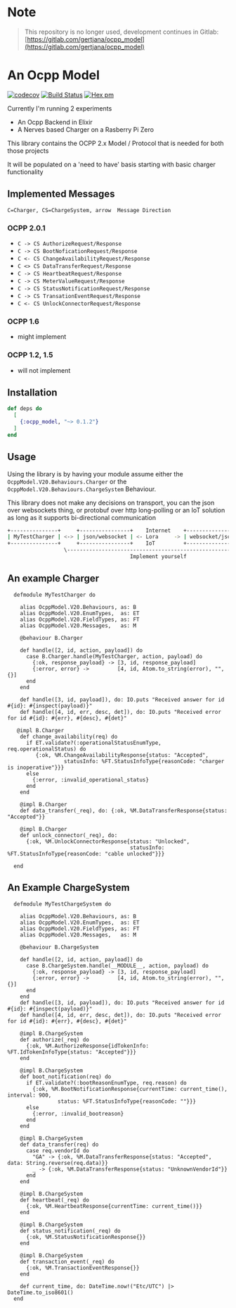 # Note

> This repository is no longer used, development continues in Gitlab: [https://gitlab.com/gertjana/ocpp_model](https://gitlab.com/gertjana/ocpp_model)

# An Ocpp Model
[![codecov](https://codecov.io/gh/gertjana/ocpp_model/branch/main/graph/badge.svg?token=nrXnKllzIA)](https://codecov.io/gh/gertjana/ocpp_model)
[![Build Status](https://travis-ci.com/gertjana/ocpp_model.svg?branch=main)](https://travis-ci.com/gertjana/ocpp_model)
[![Hex pm](http://img.shields.io/hexpm/v/ocpp_model.svg?style=flat)](https://hex.pm/packages/ocpp_model)

Currently I'm running 2 experiments
 - An Ocpp Backend in Elixir
 - A Nerves based Charger on a Rasberry Pi Zero

This library contains the OCPP 2.x Model / Protocol that is needed for both those projects

It will be populated on a 'need to have' basis starting with basic charger functionality

## Implemented Messages

`C=Charger, CS=ChargeSystem, arrow  Message Direction`

### OCPP 2.0.1

 - `C -> CS AuthorizeRequest/Response`
 - `C -> CS BootNoficationRequest/Response`
 - `C <- CS ChangeAvailabilityRequest/Response`
 - `C <> CS DataTransferRequest/Response`
 - `C -> CS HeartbeatRequest/Response`
 - `C -> CS MeterValueRequest/Response`
 - `C -> CS StatusNotificationRequest/Response`
 - `C -> CS TransationEventRequest/Response`
 - `C <- CS UnlockConnectorRequest/Response`

### OCPP 1.6
 - might implement

### OCPP 1.2, 1.5
 - will not implement

## Installation

```elixir
def deps do
  [
    {:ocpp_model, "~> 0.1.2"}
  ]
end
```

## Usage

Using the library is by having your module assume either the `OcppModel.V20.Behaviours.Charger` or the `OcppModel.V20.Behaviours.ChargeSystem` Behaviour.


This library does not make any decisions on transport, you can the json over websockets thing, or protobuf over http long-polling
or an IoT solution as long as it supports bi-directional communication
```bash
+---------------+     +----------------+    Internet    +----------------+     +--------------------+
| MyTestCharger | <-> | json/websocket | <- Lora     -> | websocket/json | <-> | MyTestChargeSystem | 
+---------------+     +----------------+    IoT         +----------------+     +--------------------+
                  \----------------------------------------------------------/
                                       Implement yourself  
```

## An example Charger

```
  defmodule MyTestCharger do

    alias OcppModel.V20.Behaviours, as: B
    alias OcppModel.V20.EnumTypes,  as: ET
    alias OcppModel.V20.FieldTypes, as: FT
    alias OcppModel.V20.Messages,   as: M

    @behaviour B.Charger

    def handle([2, id, action, payload]) do
      case B.Charger.handle(MyTestCharger, action, payload) do
        {:ok, response_payload} -> [3, id, response_payload]
        {:error, error} ->         [4, id, Atom.to_string(error), "", {}]
      end
    end

    def handle([3, id, payload]), do: IO.puts "Received answer for id #{id}: #{inspect(payload)}"
    def handle([4, id, err, desc, det]), do: IO.puts "Received error for id #{id}: #{err}, #{desc}, #{det}"

   @impl B.Charger
    def change_availability(req) do
      if ET.validate?(:operationalStatusEnumType, req.operationalStatus) do
         {:ok, %M.ChangeAvailabilityResponse{status: "Accepted",
                  statusInfo: %FT.StatusInfoType{reasonCode: "charger is inoperative"}}}
      else
        {:error, :invalid_operational_status}
      end
    end
    
    @impl B.Charger
    def data_transfer(_req), do: {:ok, %M.DataTransferResponse{status: "Accepted"}}

    @impl B.Charger
    def unlock_connector(_req), do:
      {:ok, %M.UnlockConnectorResponse{status: "Unlocked",
                                       statusInfo: %FT.StatusInfoType{reasonCode: "cable unlocked"}}}

  end
```

## An Example ChargeSystem

```
  defmodule MyTestChargeSystem do

    alias OcppModel.V20.Behaviours, as: B
    alias OcppModel.V20.EnumTypes,  as: ET
    alias OcppModel.V20.FieldTypes, as: FT
    alias OcppModel.V20.Messages,   as: M

    @behaviour B.ChargeSystem

    def handle([2, id, action, payload]) do
      case B.ChargeSystem.handle(__MODULE__, action, payload) do
        {:ok, response_payload} -> [3, id, response_payload]
        {:error, error} ->         [4, id, Atom.to_string(error), "", {}]
      end
    end
    def handle([3, id, payload]), do: IO.puts "Received answer for id #{id}: #{inspect(payload)}"
    def handle([4, id, err, desc, det]), do: IO.puts "Received error for id #{id}: #{err}, #{desc}, #{det}"

    @impl B.ChargeSystem
    def authorize(_req) do
      {:ok, %M.AuthorizeResponse{idTokenInfo: %FT.IdTokenInfoType{status: "Accepted"}}}
    end

    @impl B.ChargeSystem
    def boot_notification(req) do
      if ET.validate?(:bootReasonEnumType, req.reason) do
        {:ok, %M.BootNotificationResponse{currentTime: current_time(), interval: 900,
                status: %FT.StatusInfoType{reasonCode: ""}}}
      else
        {:error, :invalid_bootreason}
      end
    end

    @impl B.ChargeSystem
    def data_transfer(req) do
      case req.vendorId do
        "GA" -> {:ok, %M.DataTransferResponse{status: "Accepted", data: String.reverse(req.data)}}
        _ -> {:ok, %M.DataTransferResponse{status: "UnknownVendorId"}}
      end
    end

    @impl B.ChargeSystem
    def heartbeat(_req) do
      {:ok, %M.HeartbeatResponse{currentTime: current_time()}}
    end

    @impl B.ChargeSystem
    def status_notification(_req) do
      {:ok, %M.StatusNotificationResponse{}}
    end

    @impl B.ChargeSystem
    def transaction_event(_req) do
      {:ok, %M.TransactionEventResponse{}}
    end

    def current_time, do: DateTime.now!("Etc/UTC") |> DateTime.to_iso8601()
  end
```
